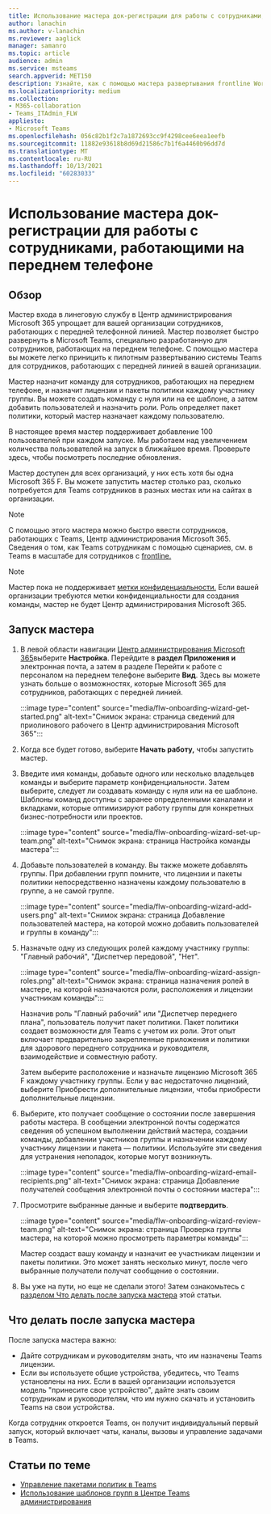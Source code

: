 ```yaml
---
title: Использование мастера док-регистрации для работы с сотрудниками, работающими на переднем телефоне
author: lanachin
ms.author: v-lanachin
ms.reviewer: aaglick
manager: samanro
ms.topic: article
audience: admin
ms.service: msteams
search.appverid: MET150
description: Узнайте, как с помощью мастера развертывания frontline Worker в службе быстрого развертывания в Teams, специально предназначенных для сотрудников и руководителей вашей организации.
ms.localizationpriority: medium
ms.collection:
- M365-collaboration
- Teams_ITAdmin_FLW
appliesto:
- Microsoft Teams
ms.openlocfilehash: 056c82b1f2c7a1872693cc9f4298cee6eea1eefb
ms.sourcegitcommit: 11882e93618b8d69d21586c7b1f6a4460b96dd7d
ms.translationtype: MT
ms.contentlocale: ru-RU
ms.lasthandoff: 10/13/2021
ms.locfileid: "60283033"
---
```

# <a name="use-the-frontline-worker-onboarding-wizard-to-get-your-frontline-workforce-up-and-running"></a>Использование мастера док-регистрации для работы с сотрудниками, работающими на переднем телефоне

## <a name="overview"></a>Обзор

Мастер входа в линеговую службу в Центр администрирования Microsoft 365 упрощает для вашей организации сотрудников, работающих с передней телефонной линией. Мастер позволяет быстро развернуть в Microsoft Teams, специально разработанную для сотрудников, работающих на переднем телефоне. С помощью мастера вы можете легко приницить к пилотным развертыванию системы Teams для сотрудников, работающих с передней линией в вашей организации.

Мастер назначит команду для сотрудников, работающих [](manage-policy-packages.md) на переднем телефоне, и назначит лицензии и пакеты политики каждому участнику группы. Вы можете создать команду с [](get-started-with-teams-templates-in-the-admin-console.md)нуля или на ее шаблоне, а затем добавить пользователей и назначить роли. Роль определяет пакет политики, который мастер назначает каждому пользователю.

В настоящее время мастер поддерживает добавление 100 пользователей при каждом запуске. Мы работаем над увеличением количества пользователей на запуск в ближайшее время. Проверьте здесь, чтобы посмотреть последние обновления.

Мастер доступен для всех организаций, у них есть хотя бы одна Microsoft 365 F. Вы можете запустить мастер столько раз, сколько потребуется для Teams сотрудников в разных местах или на сайтах в организации.

> [!NOTE]
> С помощью этого мастера можно быстро ввести сотрудников, работающих с Teams, Центр администрирования Microsoft 365. Сведения о том, как Teams сотрудникам с помощью сценариев, см. в Teams в масштабе для сотрудников с [frontline.](flw-scripted-deployment.md)

> [!NOTE]
> Мастер пока не поддерживает [метки конфиденциальности.](sensitivity-labels.md) Если вашей организации требуются метки конфиденциальности для создания команды, мастер не будет Центр администрирования Microsoft 365.

## <a name="run-the-wizard"></a>Запуск мастера

1. В левой области навигации [Центр администрирования Microsoft 365](https://admin.microsoft.com/)выберите **Настройка**. Перейдите в **раздел Приложения и** электронная почта, а затем в разделе Перейти к работе с персоналом на переднем телефоне выберите **Вид**.  Здесь вы можете узнать больше о возможностях, которые Microsoft 365 для сотрудников, работающих с передней линией.

    :::image type="content" source="media/flw-onboarding-wizard-get-started.png" alt-text="Снимок экрана: страница сведений для приолинового рабочего в Центр администрирования Microsoft 365":::

2. Когда все будет готово, выберите **Начать работу,** чтобы запустить мастер.

3. Введите имя команды, добавьте одного или несколько владельцев команды и выберите параметр конфиденциальности. Затем выберите, следует ли создавать команду с нуля или на ее шаблоне. Шаблоны команд доступны с заранее определенными каналами и вкладками, которые оптимизируют работу группы для конкретных бизнес-потребности или проектов.

    :::image type="content" source="media/flw-onboarding-wizard-set-up-team.png" alt-text="Снимок экрана: страница Настройка команды мастера":::

4. Добавьте пользователей в команду. Вы также можете добавлять группы. При добавлении групп помните, что лицензии и пакеты политики непосредственно назначены каждому пользователю в группе, а не самой группе.

    :::image type="content" source="media/flw-onboarding-wizard-add-users.png" alt-text="Снимок экрана: страница Добавление пользователей мастера, на которой можно добавить пользователей и группы в команду":::

5. Назначьте одну из следующих ролей каждому участнику группы: "Главный рабочий", "Диспетчер передовой", "Нет". 
  
    :::image type="content" source="media/flw-onboarding-wizard-assign-roles.png" alt-text="Снимок экрана: страница назначения ролей в мастере, на которой назначаются роли, расположения и лицензии участникам команды":::

    Назначив роль "Главный рабочий" или "Диспетчер переднего плана", пользователь получит пакет политики. Пакет политики создает возможности для Teams с учетом их роли. Этот опыт включает предварительно закрепленные приложения и политики для здорового переднего сотрудника и руководителя, взаимодействие и совместную работу.

    Затем выберите расположение и назначьте лицензию Microsoft 365 F каждому участнику группы. Если у вас недостаточно лицензий, выберите  Приобрести дополнительные лицензии, чтобы приобрести дополнительные лицензии.  

6. Выберите, кто получает сообщение о состоянии после завершения работы мастера. В сообщении электронной почты содержатся сведения об успешном выполнении действий мастера, создании команды, добавлении участников группы и назначении каждому участнику лицензии и пакета &mdash; политики. Используйте эти сведения для устранения неполадок, которые могут возникнуть.

    :::image type="content" source="media/flw-onboarding-wizard-email-recipients.png" alt-text="Снимок экрана: страница Добавление получателей сообщения электронной почты о состоянии мастера":::

7. Просмотрите выбранные данные и выберите **подтвердить**.

    :::image type="content" source="media/flw-onboarding-wizard-review-team.png" alt-text="Снимок экрана: страница Проверка группы мастера, на которой можно просмотреть параметры команды":::

    Мастер создаст вашу команду и назначит ее участникам лицензии и пакеты политики. Это может занять несколько минут, после чего выбранные получатели получат сообщение о состоянии.

8. Вы уже на пути, но еще не сделали этого! Затем ознакомьтесь с [разделом Что делать после запуска мастера](#what-to-do-after-running-the-wizard) этой статьи.

## <a name="what-to-do-after-running-the-wizard"></a>Что делать после запуска мастера

После запуска мастера важно:

- Дайте сотрудникам и руководителям знать, что им назначены Teams лицензии.
- Если вы используете общие устройства, убедитесь, что Teams установлены на них. Если в вашей организации используется модель "принесите свое устройство", дайте знать своим сотрудникам и руководителям, что им нужно скачать и установить Teams на свои устройства.

Когда сотрудник откроется Teams, он получит индивидуальный первый запуск, который включает чаты, каналы, вызовы и управление задачами в Teams.

## <a name="related-articles"></a>Статьи по теме

- [Управление пакетами политик в Teams](manage-policy-packages.md)
- [Использование шаблонов групп в Центре Teams администрирования](get-started-with-teams-templates-in-the-admin-console.md)
